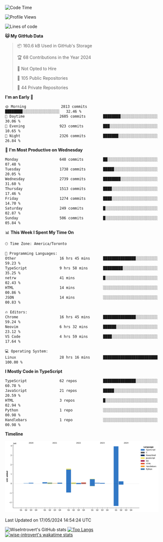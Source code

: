 <!--START_SECTION:waka-->
![Code Time](http://img.shields.io/badge/Code%20Time-1%2C570%20hrs%2054%20mins-blue)

![Profile Views](http://img.shields.io/badge/Profile%20Views-40-blue)

![Lines of code](https://img.shields.io/badge/From%20Hello%20World%20I%27ve%20Written-6.9%20million%20lines%20of%20code-blue)

**🐱 My GitHub Data** 

> 📦 160.6 kB Used in GitHub's Storage 
 > 
> 🏆 68 Contributions in the Year 2024
 > 
> 🚫 Not Opted to Hire
 > 
> 📜 105 Public Repositories 
 > 
> 🔑 44 Private Repositories 
 > 
**I'm an Early 🐤** 

```text
🌞 Morning                2813 commits        ████████░░░░░░░░░░░░░░░░░   32.46 % 
🌆 Daytime                2605 commits        ████████░░░░░░░░░░░░░░░░░   30.06 % 
🌃 Evening                923 commits         ███░░░░░░░░░░░░░░░░░░░░░░   10.65 % 
🌙 Night                  2326 commits        ███████░░░░░░░░░░░░░░░░░░   26.84 % 
```
📅 **I'm Most Productive on Wednesday** 

```text
Monday                   648 commits         ██░░░░░░░░░░░░░░░░░░░░░░░   07.48 % 
Tuesday                  1738 commits        █████░░░░░░░░░░░░░░░░░░░░   20.05 % 
Wednesday                2739 commits        ████████░░░░░░░░░░░░░░░░░   31.60 % 
Thursday                 1513 commits        ████░░░░░░░░░░░░░░░░░░░░░   17.46 % 
Friday                   1274 commits        ████░░░░░░░░░░░░░░░░░░░░░   14.70 % 
Saturday                 249 commits         █░░░░░░░░░░░░░░░░░░░░░░░░   02.87 % 
Sunday                   506 commits         █░░░░░░░░░░░░░░░░░░░░░░░░   05.84 % 
```


📊 **This Week I Spent My Time On** 

```text
🕑︎ Time Zone: America/Toronto

💬 Programming Languages: 
Other                    16 hrs 45 mins      ███████████████░░░░░░░░░░   59.23 % 
TypeScript               9 hrs 58 mins       █████████░░░░░░░░░░░░░░░░   35.25 % 
netrw                    41 mins             █░░░░░░░░░░░░░░░░░░░░░░░░   02.43 % 
HTML                     14 mins             ░░░░░░░░░░░░░░░░░░░░░░░░░   00.86 % 
JSON                     14 mins             ░░░░░░░░░░░░░░░░░░░░░░░░░   00.83 % 

🔥 Editors: 
Chrome                   16 hrs 45 mins      ███████████████░░░░░░░░░░   59.24 % 
Neovim                   6 hrs 32 mins       ██████░░░░░░░░░░░░░░░░░░░   23.12 % 
VS Code                  4 hrs 59 mins       ████░░░░░░░░░░░░░░░░░░░░░   17.64 % 

💻 Operating System: 
Linux                    28 hrs 16 mins      █████████████████████████   100.00 % 
```

**I Mostly Code in TypeScript** 

```text
TypeScript               62 repos            ███████████████░░░░░░░░░░   60.78 % 
JavaScript               21 repos            █████░░░░░░░░░░░░░░░░░░░░   20.59 % 
HTML                     3 repos             █░░░░░░░░░░░░░░░░░░░░░░░░   02.94 % 
Python                   1 repo              ░░░░░░░░░░░░░░░░░░░░░░░░░   00.98 % 
Handlebars               1 repo              ░░░░░░░░░░░░░░░░░░░░░░░░░   00.98 % 
```



**Timeline**

![Lines of Code chart](https://raw.githubusercontent.com/wise-introvert/wise-introvert/master/assets/bar_graph.png)


 Last Updated on 17/05/2024 14:54:24 UTC
<!--END_SECTION:waka-->

![WiseIntrovert's GitHub stats](https://github-readme-stats.vercel.app/api?username=wise-introvert&count_private=true&show_icons=true)
[![Top Langs](https://github-readme-stats.vercel.app/api/top-langs/?username=wise-introvert&langs_count=10)](https://github.com/anuraghazra/github-readme-stats)
[![wise-introvert's wakatime stats](https://github-readme-stats.vercel.app/api/wakatime?username=wiseintrovert)](https://github.com/anuraghazra/github-readme-stats)
